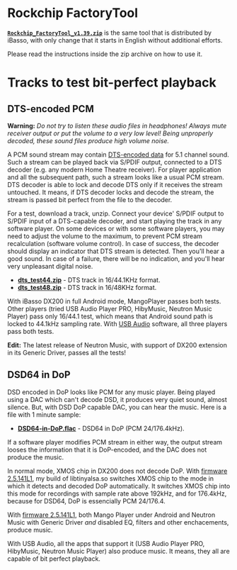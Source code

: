 # Rockchip FactoryTool

[**`Rockchip_FactoryTool_v1.39.zip`**](https://github.com/Lurker00/DX200-firmware/raw/master/tools/Rockchip_FactoryTool_v1.39.zip) is the same tool that is distributed by iBasso, with only change that it starts in English without additional efforts.

Please read the instructions inside the zip archive on how to use it.

# Tracks to test bit-perfect playback
## DTS-encoded PCM

**Warning:** *Do not try to listen these audio files in headphones! Always mute receiver output or put the volume to a very low level! Being unproperly decoded, these sound files produce high volume noise.*

A PCM sound stream may contain [DTS-encoded data](https://en.wikipedia.org/wiki/DTS_(sound_system)) for 5.1 channel sound. Such a stream can be played back via S/PDIF output, connected to a DTS decoder (e.g. any modern Home Theatre receiver). For player application and all the subsequent path, such a stream looks like a usual PCM stream. DTS decoder is able to lock and decode DTS only if it receives the stream untouched. It means, if DTS decoder locks and decode the stream, the stream is passed bit perfect from the file to the decoder.

For a test, download a track, unzip. Connect your device' S/PDIF output to S/PDIF input of a DTS-capable decoder, and start playing the track in any software player. On some devices or with some software players, you may need to adjust the volume to the maximum, to prevent PCM stream recalculation (software volume control). In case of success, the decoder should display an indicator that DTS stream is detected. Then you'll hear a good sound. In case of a failure, there will be no indication, and you'll hear very unpleasant digital noise.

* [**dts_test44.zip**](https://github.com/Lurker00/DX200-firmware/raw/master/tools/dts_test44.zip) - DTS track in 16/44.1KHz format.
* [**dts_test48.zip**](https://github.com/Lurker00/DX200-firmware/raw/master/tools/dts_test48.zip) - DTS track in 16/48KHz format.

With iBasso DX200 in full Android mode, MangoPlayer passes both tests. Other players (tried USB Audio Player PRO, HibyMusic, Neutron Music Player) pass only 16/44.1 test, which means that Android sound path is locked to 44.1kHz sampling rate. With [USB Audio](https://github.com/Lurker00/DX200-USB-Audio-Release/blob/master/README.md) software, all three players pass both tests.

**Edit:** The latest release of Neutron Music, with support of DX200 extension in its Generic Driver, passes all the tests!

## DSD64 in DoP

DSD encoded in DoP looks like PCM for any music player. Being played using a DAC which can't decode DSD, it produces very quiet sound, almost silence. But, with DSD DoP capable DAC, you can hear the music. Here is a file with 1 minute sample:

* [**DSD64-in-DoP.flac**](https://github.com/Lurker00/DX200-firmware/raw/master/tools/DSD64-in-DoP.flac) - DSD64 in DoP (PCM 24/176.4kHz).

If a software player modifies PCM stream in either way, the output stream looses the information that it is DoP-encoded, and the DAC does not produce the music.

In normal mode, XMOS chip in DX200 does not decode DoP. With [firmware 2.5.141L1](https://github.com/Lurker00/DX200-firmware/releases/latest), my build of libtinyalsa.so switches XMOS chip to the mode in which it detects and decoded DoP automatically. It switches XMOS chip into this mode for recordings with sample rate above 192kHz, and for 176.4kHz, because for DSD64, DoP is essencially PCM 24/176.4.

With [firmware 2.5.141L1](https://github.com/Lurker00/DX200-firmware/releases/latest), both Mango Player under Android and Neutron Music with Generic Driver *and* disabled EQ, filters and other enchacements, produce music.

With USB Audio, all the apps that support it (USB Audio Player PRO, HibyMusic, Neutron Music Player) also produce music. It means, they all are capable of bit perfect playback.
